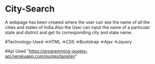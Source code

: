 # City-Search
A webpage has been created where the user can see the name of all the cities and states of India.Also the User can input the name of a particular state and district and get its corresponding city and state name.


#Technology-Used
=>HTML
=>CSS
=>Bootstrap
=>Ajax
=>Jquery

#Api Used
"https://programming-quotes-api.herokuapp.com/quotes/lang/en"

